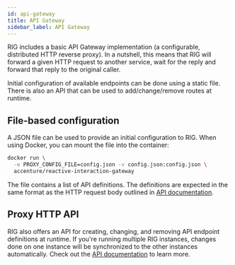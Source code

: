 ```yaml
---
id: api-gateway
title: API Gateway
sidebar_label: API Gateway
---
```


RIG includes a basic API Gateway implementation (a configurable, distributed HTTP reverse proxy). In a nutshell, this means that RIG will forward a given HTTP request to another service, wait for the reply and forward that reply to the original caller.

Initial configuration of available endpoints can be done using a static file. There is also an API that can be used to add/change/remove routes at runtime.

## File-based configuration

A JSON file can be used to provide an initial configuration to RIG. When using Docker, you can mount the file into the container:

```bash
docker run \
  -e PROXY_CONFIG_FILE=config.json -v config.json:config.json \
  accenture/reactive-interaction-gateway
```

The file contains a list of API definitions. The definitions are expected in the same format as the HTTP request body outlined in [API documentation](../guides/configuration.md#api-gateway).

## Proxy HTTP API

RIG also offers an API for creating, changing, and removing API endpoint definitions at runtime. If you're running multiple RIG instances, changes done on one instance will be synchronized to the other instances automatically. Check out the [API documentation](../guides/configuration.md#api-gateway) to learn more.
